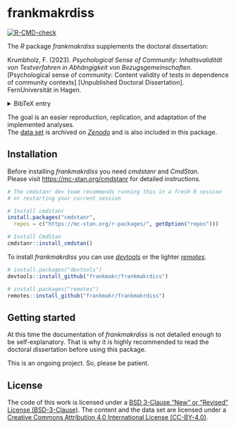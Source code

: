 # frankmakrdiss #

<!-- badges: start -->
[![R-CMD-check](https://github.com/frankmakr/frankmakrdiss/actions/workflows/r_check_standard.yml/badge.svg)](https://github.com/frankmakr/frankmakrdiss/actions/workflows/r_check_standard.yml)
<!-- badges: end -->

The *R* package *frankmakrdiss* supplements the doctoral dissertation:

Krumbholz, F. (2023).
*Psychological Sense of Community:*
*Inhaltsvalidität von Testverfahren in Abhängigkeit von Bezugsgemeinschaften.*
[Psychological sense of community:
Content validity of tests in dependence of community contexts]
[Unpublished Doctoral Dissertation].
FernUniversität in Hagen.

<details>

<summary>BibTeX entry</summary>

``` bibtex
# BibTeX
@unpublished{Krumbholz2023,
    author = {Krumbholz, F.},
    date = {2023},
    origtitle = {Psychological Sense of Community:,
        Inhaltsvalidität von Testverfahren
        in Abhängigkeit von Bezugsgemeinschaften},
    title = {Psychological Sense of Community},
    subtitle = {Content validity of tests
        in dependence of community contexts},
    titleaddon = {Unpublished doctoral dissertation},
    institution = {FernUniversität in Hagen},
    langid = {ngerman}
}
```

</details>

The goal is an easier reproduction, replication, and adaptation
of the implemented analyses.  
The [data set](https://doi.org/zenodo.xxx)
is archived on [*Zenodo*](https://zenodo.org)
and is also included in this package.



## Installation ##

Before installing *frankmakrdiss* you need *cmdstanr* and *CmdStan*.  
Please visit
<https://mc-stan.org/cmdstanr>
for detailed instructions.

``` r
# The cmdstanr dev team recommends running this in a fresh R session
# or restarting your current session

# Install cmdstanr
install.packages("cmdstanr",
  repos = c("https://mc-stan.org/r-packages/", getOption("repos")))

# Install CmdStan
cmdstanr::install_cmdstan()
```

To install *frankmakrdiss* you can use
[*devtools*](https://devtools.r-lib.org)
or the lighter
[*remotes*](https://remotes.r-lib.org).

``` r
# install.packages("devtools")
devtools::install_github("frankmakr/frankmakrdiss")

# install.packages("remotes")
remotes::install_github("frankmakr/frankmakrdiss")
```



## Getting started ##

At this time
the documentation of *frankmakrdiss*
is not detailed enough to be self-explanatory.
That is why it is highly recommended
to read the doctoral dissertation before using this package.

This is an ongoing project.
So, please be patient.



## License ##

The code of this work is licensed under a
[BSD 3-Clause “New” or “Revised” License
(BSD-3-Clause)](LICENSE.md).
The content and the data set are licensed under a
[Creative Commons Attribution 4.0 International License
(CC-BY-4.0)](https://creativecommons.org/licenses/by/4.0/).
